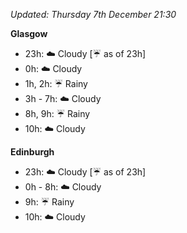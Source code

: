 *Updated: Thursday 7th December 21:30*

**Glasgow**

* 23h: :cloud: Cloudy [:umbrella: as of 23h]
* 0h: :cloud: Cloudy
* 1h, 2h: :umbrella: Rainy
* 3h - 7h: :cloud: Cloudy
* 8h, 9h: :umbrella: Rainy
* 10h: :cloud: Cloudy

**Edinburgh**

* 23h: :cloud: Cloudy [:umbrella: as of 23h]
* 0h - 8h: :cloud: Cloudy
* 9h: :umbrella: Rainy
* 10h: :cloud: Cloudy
